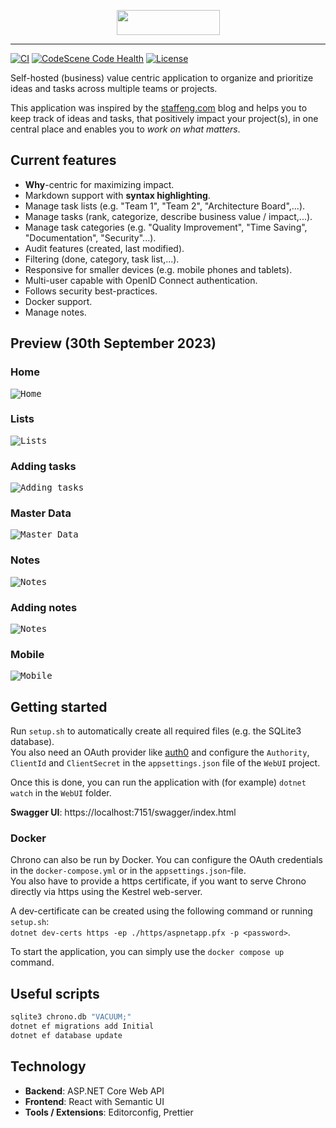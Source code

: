 <p align="center">
  <img height="40" width="165" src="./src/Chrono/ClientApp/public/logo.png" />
</p>

---

[![CI](https://github.com/philipp-meier/Chrono/actions/workflows/dotnet.yml/badge.svg)](https://github.com/philipp-meier/Chrono/actions/workflows/dotnet.yml)
[![CodeScene Code Health](https://codescene.io/projects/41477/status-badges/code-health)](https://codescene.io/projects)
[![License](https://img.shields.io/badge/License-Apache_2.0-blue.svg)](https://github.com/philipp-meier/Chrono/blob/main/LICENSE)

Self-hosted (business) value centric application to organize and prioritize ideas and tasks across multiple teams
or projects.

This application was inspired by the [staffeng.com](https://staffeng.com/guides/work-on-what-matters/) blog and helps
you to keep track of ideas and tasks, that positively impact your project(s), in one central place and
enables you to _work on what matters_.

## Current features

- **Why**-centric for maximizing impact.
- Markdown support with **syntax highlighting**.
- Manage task lists (e.g. "Team 1", "Team 2", "Architecture Board",...).
- Manage tasks (rank, categorize, describe business value / impact,...).
- Manage task categories (e.g. "Quality Improvement", "Time Saving", "Documentation", "Security"...).
- Audit features (created, last modified).
- Filtering (done, category, task list,...).
- Responsive for smaller devices (e.g. mobile phones and tablets).
- Multi-user capable with OpenID Connect authentication.
- Follows security best-practices.
- Docker support.
- Manage notes.

## Preview (30th September 2023)

### Home

<kbd><img src="./static/Start.png" alt="Home"></kbd>

### Lists

<kbd><img src="./static/List.png" alt="Lists"></kbd>

### Adding tasks

<kbd><img src="./static/AddTask.png" alt="Adding tasks"></kbd>

### Master Data

<kbd><img src="./static/MasterData.png" alt="Master Data"></kbd>

### Notes

<kbd><img src="./static/Notes.png" alt="Notes"></kbd>

### Adding notes

<kbd><img src="./static/AddNote.png" alt="Notes"></kbd>

### Mobile

<kbd><img src="./static/Mobile.png" alt="Mobile"></kbd>

## Getting started

Run `setup.sh` to automatically create all required files (e.g. the SQLite3 database).  
You also need an OAuth provider like [auth0](https://auth0.com) and configure the `Authority`, `ClientId`
and `ClientSecret` in the `appsettings.json` file of the `WebUI` project.

Once this is done, you can run the application with (for example) `dotnet watch` in the `WebUI` folder.

**Swagger UI**: https://localhost:7151/swagger/index.html

### Docker

Chrono can also be run by Docker. You can configure the OAuth credentials in the `docker-compose.yml` or in
the `appsettings.json`-file.  
You also have to provide a https certificate, if you want to serve Chrono directly via https using the Kestrel
web-server.

A dev-certificate can be created using the following command or running `setup.sh`:  
`dotnet dev-certs https -ep ./https/aspnetapp.pfx -p <password>`.

To start the application, you can simply use the `docker compose up` command.

## Useful scripts

```sh
sqlite3 chrono.db "VACUUM;"
dotnet ef migrations add Initial 
dotnet ef database update
```

## Technology

- **Backend**: ASP.NET Core Web API
- **Frontend**: React with Semantic UI
- **Tools / Extensions**: Editorconfig, Prettier
